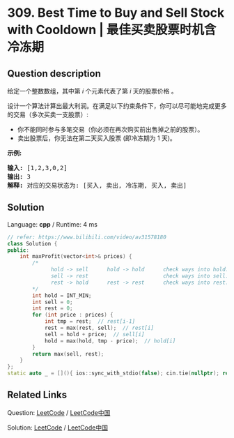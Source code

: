 # 309. Best Time to Buy and Sell Stock with Cooldown | 最佳买卖股票时机含冷冻期

## Question description

<!--If you want to use the English description, use <p>Say you have an array for which the <i>i</i><sup>th</sup> element is the price of a given stock on day <i>i</i>.</p>

<p>Design an algorithm to find the maximum profit. You may complete as many transactions as you like (ie, buy one and sell one share of the stock multiple times) with the following restrictions:</p>

<ul>
	<li>You may not engage in multiple transactions at the same time (ie, you must sell the stock before you buy again).</li>
	<li>After you sell your stock, you cannot buy stock on next day. (ie, cooldown 1 day)</li>
</ul>

<p><b>Example:</b></p>

<pre>
<strong>Input:</strong> [1,2,3,0,2]
<strong>Output: </strong>3 
<strong>Explanation:</strong> transactions = [buy, sell, cooldown, buy, sell]
</pre> instead-->
<p>给定一个整数数组，其中第<em>&nbsp;i</em>&nbsp;个元素代表了第&nbsp;<em>i</em>&nbsp;天的股票价格 。​</p>

<p>设计一个算法计算出最大利润。在满足以下约束条件下，你可以尽可能地完成更多的交易（多次买卖一支股票）:</p>

<ul>
	<li>你不能同时参与多笔交易（你必须在再次购买前出售掉之前的股票）。</li>
	<li>卖出股票后，你无法在第二天买入股票 (即冷冻期为 1 天)。</li>
</ul>

<p><strong>示例:</strong></p>

<pre><strong>输入:</strong> [1,2,3,0,2]
<strong>输出: </strong>3 
<strong>解释:</strong> 对应的交易状态为: [买入, 卖出, 冷冻期, 买入, 卖出]</pre>




## Solution

Language: **cpp**  /  Runtime: 4 ms

```cpp
// refer: https://www.bilibili.com/video/av31578180
class Solution {
public:
    int maxProfit(vector<int>& prices) {
        /*
              hold -> sell      hold -> hold      check ways into hold: hold[i] = max(hold[i-1], rest[i-1] - prices[i])
              sell -> rest                        check ways into sell: sell[i] = hold[i-1] + prices[i]
              rest -> hold      rest -> rest      check ways into rest: rest[i] = max(rest[i-1], sell[i-1])
        */
        int hold = INT_MIN;
        int sell = 0;
        int rest = 0;
        for (int price : prices) {
            int tmp = rest;  // rest[i-1]
            rest = max(rest, sell);  // rest[i]
            sell = hold + price;  // sell[i]
            hold = max(hold, tmp - price);  // hold[i]
        }
        return max(sell, rest);
    }
};
static auto _ = [](){ ios::sync_with_stdio(false); cin.tie(nullptr); return 0; }();
```



## Related Links

Question: [LeetCode](https://leetcode.com/problems/best-time-to-buy-and-sell-stock-with-cooldown/description/)  /  [LeetCode中国](https://leetcode-cn.com/problems/best-time-to-buy-and-sell-stock-with-cooldown/description/)

Solution: [LeetCode](https://leetcode.com/articles/best-time-to-buy-and-sell-stock-with-cooldown/)  /  [LeetCode中国](https://leetcode-cn.com/articles/best-time-to-buy-and-sell-stock-with-cooldown/)